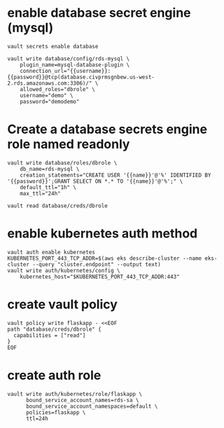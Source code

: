 # enable database secret engine (mysql)
```
vault secrets enable database

vault write database/config/rds-mysql \
    plugin_name=mysql-database-plugin \
    connection_url="{{username}}:{{password}}@tcp(database.civprmsgnbew.us-west-2.rds.amazonaws.com:3306)/" \
    allowed_roles="dbrole" \
    username="demo" \
    password="demodemo"
```
# Create a database secrets engine role named readonly
```
vault write database/roles/dbrole \
    db_name=rds-mysql \
    creation_statements="CREATE USER '{{name}}'@'%' IDENTIFIED BY '{{password}}';GRANT SELECT ON *.* TO '{{name}}'@'%';" \
    default_ttl="1h" \
    max_ttl="24h"
    
vault read database/creds/dbrole
```

# enable kubernetes auth method

```
vault auth enable kubernetes
KUBERNETES_PORT_443_TCP_ADDR=$(aws eks describe-cluster --name eks-cluster --query "cluster.endpoint" --output text)  
vault write auth/kubernetes/config \
    kubernetes_host="$KUBERNETES_PORT_443_TCP_ADDR:443"
```

# create vault policy
```
vault policy write flaskapp - <<EOF
path "database/creds/dbrole" {
  capabilities = ["read"]
}
EOF
```
# create auth role 
```
vault write auth/kubernetes/role/flaskapp \
      bound_service_account_names=rds-sa \
      bound_service_account_namespaces=default \
      policies=flaskapp \
      ttl=24h

```